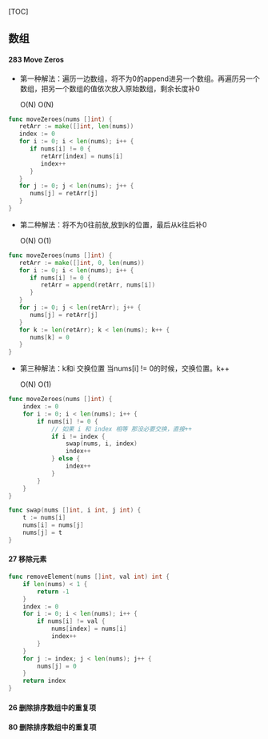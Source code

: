 [TOC]

## 数组

#### 283 Move Zeros

- 第一种解法：遍历一边数组，将不为0的append进另一个数组。再遍历另一个数组，把另一个数组的值依次放入原始数组，剩余长度补0

  O(N) O(N)

```Go
func moveZeroes(nums []int) {
   retArr := make([]int, len(nums))
   index := 0
   for i := 0; i < len(nums); i++ {
      if nums[i] != 0 {
         retArr[index] = nums[i]
         index++
      }
   }
   for j := 0; j < len(nums); j++ {
      nums[j] = retArr[j]
   }
}
```

- 第二种解法：将不为0往前放,放到k的位置，最后从k往后补0

  O(N) O(1)

```go
func moveZeroes(nums []int) {
   retArr := make([]int, 0, len(nums))
   for i := 0; i < len(nums); i++ {
      if nums[i] != 0 {
         retArr = append(retArr, nums[i])
      }
   }
   for j := 0; j < len(retArr); j++ {
      nums[j] = retArr[j]
   }
   for k := len(retArr); k < len(nums); k++ {
      nums[k] = 0
   }
}
```

- 第三种解法：k和i 交换位置 当nums[i] != 0的时候，交换位置。k++

  O(N) O(1)

```go
func moveZeroes(nums []int) {
	index := 0
	for i := 0; i < len(nums); i++ {
		if nums[i] != 0 {
			// 如果 i 和 index 相等 那没必要交换，直接++
			if i != index {
				swap(nums, i, index)
				index++
			} else {
				index++
			}
		}
	}
}

func swap(nums []int, i int, j int) {
	t := nums[i]
	nums[i] = nums[j]
	nums[j] = t
}
```

#### 27 移除元素

```go
func removeElement(nums []int, val int) int {
	if len(nums) < 1 {
		return -1
	}
	index := 0
	for i := 0; i < len(nums); i++ {
		if nums[i] != val {
			nums[index] = nums[i]
			index++
		}
	}
	for j := index; j < len(nums); j++ {
		nums[j] = 0
	}
	return index
}

```



#### 26 删除排序数组中的重复项

#### 80 删除排序数组中的重复项



